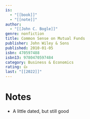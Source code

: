 ```yaml
---
is:
  - "[[book]]"
  - "[[note]]"
author:
  - "[[John C. Bogle]]"
genre: nonfiction
title: Common Sense on Mutual Funds
publisher: John Wiley & Sons
published: 2010-01-05
isbn: 470597488
isbn13: 9780470597484
category: Business & Economics
rating: 👍
last: "[[2022]]"
---
```

# Notes
- A little dated, but still good
